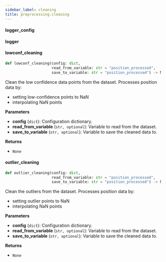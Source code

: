 ```yaml
---
sidebar_label: cleaning
title: preprocessing.cleaning
---
```


#### logger\_config

#### logger

#### lowconf\_cleaning

```python
def lowconf_cleaning(config: dict,
                     read_from_variable: str = "position_processed",
                     save_to_variable: str = "position_processed") -> None
```

Clean the low confidence data points from the dataset. Processes position data by:
 - setting low-confidence points to NaN
 - interpolating NaN points

**Parameters**

* **config** (`dict`): Configuration dictionary.
* **read_from_variable** (`str, optional`): Variable to read from the dataset.
* **save_to_variable** (`str, optional`): Variable to save the cleaned data to.

**Returns**

* `None`

#### outlier\_cleaning

```python
def outlier_cleaning(config: dict,
                     read_from_variable: str = "position_processed",
                     save_to_variable: str = "position_processed") -> None
```

Clean the outliers from the dataset. Processes position data by:
 - setting outlier points to NaN
 - interpolating NaN points

**Parameters**

* **config** (`dict`): Configuration dictionary.
* **read_from_variable** (`str, optional`): Variable to read from the dataset.
* **save_to_variable** (`str, optional`): Variable to save the cleaned data to.

**Returns**

* `None`

